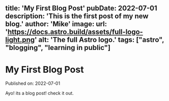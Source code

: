 title: 'My First Blog Post'
pubDate: 2022-07-01
description: 'This is the first post of my new blog.'
author: 'Mike'
image:
    url: 'https://docs.astro.build/assets/full-logo-light.png'
    alt: 'The full Astro logo.'
tags: ["astro", "blogging", "learning in public"]
---
# My First Blog Post

Published on: 2022-07-01

Ayo! its a blog post! check it out.
